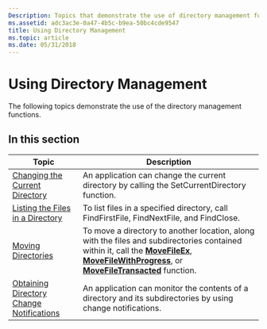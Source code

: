 ```yaml
---
Description: Topics that demonstrate the use of directory management functions.
ms.assetid: adc3ac3e-0a47-4b5c-b9ea-50bc4cde9547
title: Using Directory Management
ms.topic: article
ms.date: 05/31/2018
---
```


# Using Directory Management

The following topics demonstrate the use of the directory management functions.

## In this section



| Topic                                                                                               | Description                                                                                                                                                                                                                                                                     |
|-----------------------------------------------------------------------------------------------------|---------------------------------------------------------------------------------------------------------------------------------------------------------------------------------------------------------------------------------------------------------------------------------|
| [Changing the Current Directory](changing-the-current-directory.md)<br/>                     | An application can change the current directory by calling the SetCurrentDirectory function.<br/>                                                                                                                                                                         |
| [Listing the Files in a Directory](listing-the-files-in-a-directory.md)<br/>                 | To list files in a specified directory, call FindFirstFile, FindNextFile, and FindClose.<br/>                                                                                                                                                                             |
| [Moving Directories](moving-directories.md)<br/>                                             | To move a directory to another location, along with the files and subdirectories contained within it, call the [**MoveFileEx**](/windows/desktop/api/WinBase/nf-winbase-movefileexa), [**MoveFileWithProgress**](/windows/desktop/api/WinBase/nf-winbase-movefilewithprogressa), or [**MoveFileTransacted**](/windows/desktop/api/WinBase/nf-winbase-movefiletransacteda) function.<br/> |
| [Obtaining Directory Change Notifications](obtaining-directory-change-notifications.md)<br/> | An application can monitor the contents of a directory and its subdirectories by using change notifications.<br/>                                                                                                                                                         |



 

 

 




